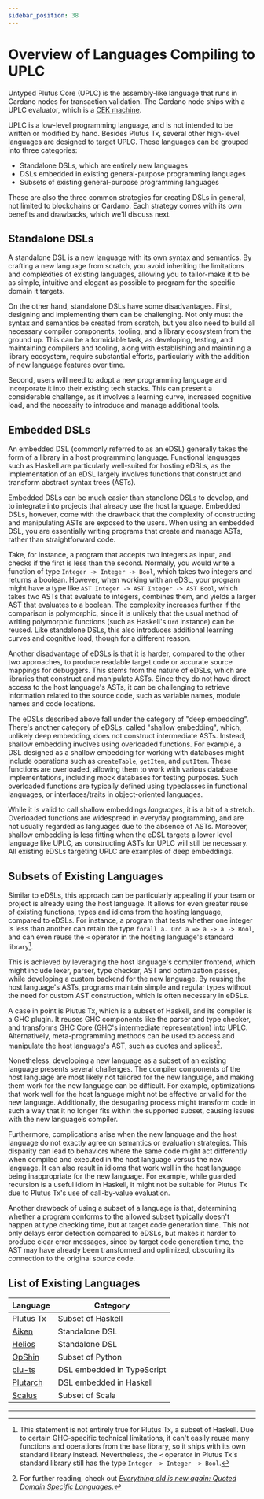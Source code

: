 ```yaml
---
sidebar_position: 38
---
```


# Overview of Languages Compiling to UPLC

Untyped Plutus Core (UPLC) is the assembly-like language that runs in Cardano nodes for transaction validation.
The Cardano node ships with a UPLC evaluator, which is a [CEK machine](https://en.wikipedia.org/wiki/CEK_Machine).

UPLC is a low-level programming language, and is not intended to be written or modified by hand.
Besides Plutus Tx, several other high-level languages are designed to target UPLC.
These languages can be grouped into three categories:

- Standalone DSLs, which are entirely new languages
- DSLs embedded in existing general-purpose programming languages
- Subsets of existing general-purpose programming languages

These are also the three common strategies for creating DSLs in general, not limited to blockchains or Cardano.
Each strategy comes with its own benefits and drawbacks, which we'll discuss next.

## Standalone DSLs

A standalone DSL is a new language with its own syntax and semantics.
By crafting a new language from scratch, you avoid inheriting the limitations and complexities of existing languages, allowing you to tailor-make it to be as simple, intuitive and elegant as possible to program for the specific domain it targets.

On the other hand, standalone DSLs have some disadvantages.
First, designing and implementing them can be challenging.
Not only must the syntax and semantics be created from scratch, but you also need to build all necessary compiler components, tooling, and a library ecosystem from the ground up.
This can be a formidable task, as developing, testing, and maintaining compilers and tooling, along with establishing and maintining a library ecosystem, require substantial efforts, particularly with the addition of new language features over time.

Second, users will need to adopt a new programming language and incorporate it into their existing tech stacks.
This can present a considerable challenge, as it involves a learning curve, increased cognitive load, and the necessity to introduce and manage additional tools.

## Embedded DSLs

An embedded DSL (commonly referred to as an eDSL) generally takes the form of a library in a host programming language.
Functional languages such as Haskell are particularly well-suited for hosting eDSLs, as the implementation of an eDSL largely involves functions that construct and transform abstract syntax trees (ASTs).

Embedded DSLs can be much easier than standlone DSLs to develop, and to integrate into projects that already use the host language.
Embedded DSLs, however, come with the drawback that the complexity of constructing and manipulating ASTs are exposed to the users.
When using an embedded DSL, you are essentially writing programs that create and manage ASTs, rather than straightforward code.

Take, for instance, a program that accepts two integers as input, and checks if the first is less than the second.
Normally, you would write a function of type `Integer -> Integer -> Bool`, which takes two integers and returns a boolean.
However, when working with an eDSL, your program might have a type like `AST Integer -> AST Integer -> AST Bool`, which takes two ASTs that evaluate to integers, combines them, and yields a larger AST that evaluates to a boolean.
The complexity increases further if the comparison is polymorphic, since it is unlikely that the usual method of writing polymorphic functions (such as Haskell's `Ord` instance) can be reused.
Like standalone DSLs, this also introduces additional learning curves and cognitive load, though for a different reason.

Another disadvantage of eDSLs is that it is harder, compared to the other two approaches, to produce readable target code or accurate source mappings for debuggers.
This stems from the nature of eDSLs, which are libraries that construct and manipulate ASTs.
Since they do not have direct access to the host language's ASTs, it can be challenging to retrieve information related to the source code, such as variable names, module names and code locations.

The eDSLs described above fall under the category of "deep embedding".
There's another category of eDSLs, called "shallow embedding", which, unlikely deep embedding, does not construct intermediate ASTs.
Instead, shallow embedding involves using overloaded functions.
For example, a DSL designed as a shallow embedding for working with databases might include operations such as `createTable`, `getItem`, and `putItem`.
These functions are overloaded, allowing them to work with various database implementations, including mock databases for testing purposes.
Such overloaded functions are typically defined using typeclasses in functional languages, or interfaces/traits in object-oriented languages.

While it is valid to call shallow embeddings _languages_, it is a bit of a stretch.
Overloaded functions are widespread in everyday programming, and are not usually regarded as languages due to the absence of ASTs.
Moreover, shallow embedding is less fitting when the eDSL targets a lower level language like UPLC, as constructing ASTs for UPLC will still be necessary.
All existing eDSLs targeting UPLC are examples of deep embeddings.

## Subsets of Existing Languages

Similar to eDSLs, this approach can be particularly appealing if your team or project is already using the host language.
It allows for even greater reuse of existing functions, types and idioms from the hosting language, compared to eDSLs.
For instance, a program that tests whether one integer is less than another can retain the type `forall a. Ord a => a -> a -> Bool`, and can even reuse the `<` operator in the hosting language's standard library[^1].

This is achieved by leveraging the host language's compiler frontend, which might include lexer, parser, type checker, AST and optimization passes, while developing a custom backend for the new language.
By reusing the host language's ASTs, programs maintain simple and regular types without the need for custom AST construction, which is often necessary in eDSLs.

A case in point is Plutus Tx, which is a subset of Haskell, and its compiler is a GHC plugin.
It reuses GHC components like the parser and type checker, and transforms GHC Core (GHC's intermediate representation) into UPLC.
Alternatively, meta-programming methods can be used to access and manipulate the host language's AST, such as quotes and splices[^2].

Nonetheless, developing a new language as a subset of an existing language presents several challenges.
The compiler components of the host language are most likely not tailored for the new language, and making them work for the new language can be difficult.
For example, optimizations that work well for the host language might not be effective or valid for the new language.
Additionally, the desugaring process might transform code in such a way that it no longer fits within the supported subset, causing issues with the new language’s compiler.

Furthermore, complications arise when the new language and the host language do not exactly agree on semantics or evaluation strategies.
This disparity can lead to behaviors where the same code might act differently when compiled and executed in the host language versus the new language.
It can also result in idioms that work well in the host language being inappropriate for the new language.
For example, while guarded recursion is a useful idiom in Haskell, it might not be suitable for Plutus Tx due to Plutus Tx's use of call-by-value evaluation.

Another drawback of using a subset of a language is that, determining whether a program conforms to the allowed subset typically doesn't happen at type checking time, but at target code generation time.
This not only delays error detection compared to eDSLs, but makes it harder to produce clear error messages, since by target code generation time, the AST may have already been transformed and optimized, obscuring its connection to the original source code.

## List of Existing Languages

| Language | Category |
| ------ | ---------- |
| Plutus Tx | Subset of Haskell |
| [Aiken](https://aiken-lang.org/) | Standalone DSL |
| [Helios](https://github.com/HeliosLang/compiler) | Standalone DSL |
| [OpShin](https://github.com/OpShin/opshin) | Subset of Python |
| [plu-ts](https://github.com/HarmonicLabs/plu-ts) | DSL embedded in TypeScript |
| [Plutarch](https://github.com/Plutonomicon/plutarch-plutus) | DSL embedded in Haskell |
| [Scalus](https://github.com/nau/scalus) | Subset of Scala |

---

[^1]: This statement is not entirely true for Plutus Tx, a subset of Haskell.
Due to certain GHC-specific technical limitations, it can't easily reuse many functions and operations from the `base` library, so it ships with its own standard library instead.
Nevertheless, the `<` operator in Plutus Tx's standard library still has the type `Integer -> Integer -> Bool`.

[^2]: For further reading, check out [_Everything old is new again: Quoted Domain Specific Languages_](https://homepages.inf.ed.ac.uk/wadler/topics/qdsl.html).

